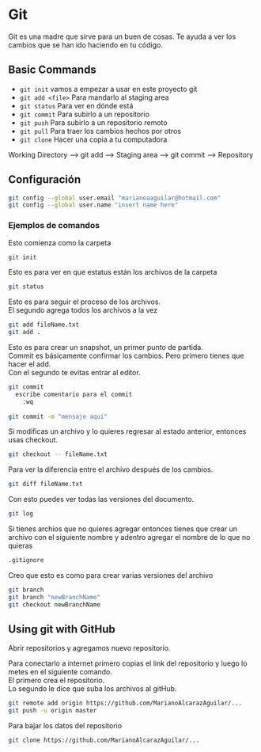# Git

Git es una madre que sirve para un buen de cosas. Te ayuda a ver los cambios que se han ido haciendo  en tu código.

## Basic Commands

- `git init` vamos a empezar a usar en este proyecto git
- `git add <file>` Para mandarlo al staging area
- `git status` Para ver en dónde está
- `git commit` Para subirlo a un repositorio
- `git push` Para subirlo a un repositorio remoto
- `git pull` Para traer los cambios hechos por otros
- `git clone` Hacer una copia a tu computadora

Working Directory --> git add --> Staging area --> git commit --> Repository

## Configuración

```bash
git config --global user.email "marianoaaguilar@hotmail.com"
git config --global user.name "insert name here"
```

### Ejemplos de comandos

Esto comienza como la carpeta
```bash
git init
```

Esto es para ver en que estatus están los archivos de la carpeta
```bash
git status
```

Esto es para seguir el proceso de los archivos.  
El segundo agrega todos los archivos a la vez
```bash
git add fileName.txt
git add .
```

Esto es para crear un snapshot, un primer punto de partida.  
Commit es básicamente confirmar los cambios. Pero primero tienes que hacer el add.  
Con el segundo te evitas entrar al editor.
```bash
git commit
  escribe comentario para el commit
    :wq
    
git commit -m "mensaje aquí"
```

Si modificas un archivo y lo quieres regresar al estado anterior, entonces usas checkout.  
```bash
git checkout -- fileName.txt
```

Para ver la diferencia entre el archivo después de los cambios.
```bash
git diff fileName.txt
```

Con esto puedes ver todas las versiones del documento.
```bash
git log
```

Si tienes archios que no quieres agregar entonces tienes que crear un archivo con el siguiente nombre y adentro agregar el nombre de lo que no quieras
```bash
.gitignore
```

Creo que esto es como para crear varias versiones del archivo
```bash
git branch
git branch "newBranchName"
git checkout newBranchName
```

## Using git with GitHub

Abrir repositorios y agregamos nuevo repositorio.

Para conectarlo a internet primero copias el link del repositorio y luego lo metes en el siguiente comando.  
El primero crea el repositorio.  
Lo segundo le dice que suba los archivos al gitHub.   
```bash
git remote add origin https://github.com/MarianoAlcarazAguilar/...
git push -u origin master
```

Para bajar los datos del repositorio
```bash
git clone https://github.com/MarianoAlcarazAguilar/...
```



